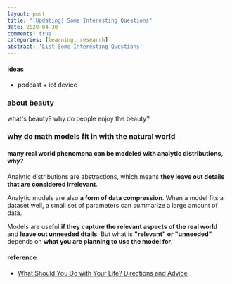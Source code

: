 ```yaml
---
layout: post
title: "[Updating] Some Interesting Questions"
date: 2020-04-30
comments: true
categories: [learning, research]
abstract: 'List Some Interesting Questions'
---
```


#### ideas 
 * podcast + iot device  


### about beauty  
what's beauty?  why do people enjoy the beauty?  

### why do math models fit in with the natural world  
#### many real world phenomena can be modeled with analytic distributions, why?  

Analytic distributions are abstractions, which means **they leave out details that are considered irrelevant**.  

Analytic models are also **a form of data compression**. When a model fits a dataset well, a small set of parameters can summarize a large amount of data.   

Models are useful **if they capture the relevant aspects of the real world** and **leave out unneeded dtails**. But what is **"relevant" or "unneeded"** depends on **what you are planning to use the model for**. 



#### reference 
* [What Should You Do with Your Life? Directions and Advice](https://guzey.com/personal/what-should-you-do-with-your-life/)